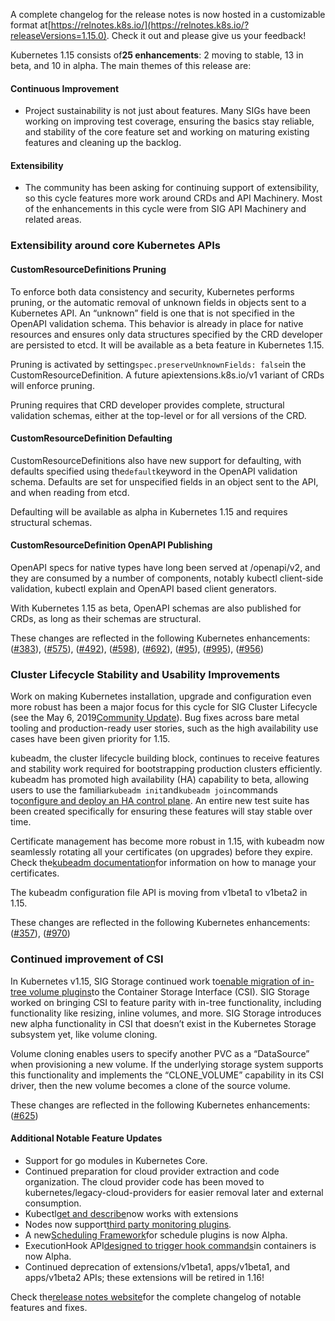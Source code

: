 A complete changelog for the release notes is now hosted in a customizable format at[https://relnotes.k8s.io/](https://relnotes.k8s.io/?releaseVersions=1.15.0). Check it out and please give us your feedback!

Kubernetes 1.15 consists of**25 enhancements**: 2 moving to stable, 13 in beta, and 10 in alpha. The main themes of this release are:

#### Continuous Improvement[](https://kubernetes.io/docs/setup/release/notes/#continuous-improvement)

*   Project sustainability is not just about features. Many SIGs have been working on improving test coverage, ensuring the basics stay reliable, and stability of the core feature set and working on maturing existing features and cleaning up the backlog.

#### Extensibility[](https://kubernetes.io/docs/setup/release/notes/#extensibility)

*   The community has been asking for continuing support of extensibility, so this cycle features more work around CRDs and API Machinery. Most of the enhancements in this cycle were from SIG API Machinery and related areas.

### Extensibility around core Kubernetes APIs[](https://kubernetes.io/docs/setup/release/notes/#extensibility-around-core-kubernetes-apis)

#### CustomResourceDefinitions Pruning[](https://kubernetes.io/docs/setup/release/notes/#customresourcedefinitions-pruning)

To enforce both data consistency and security, Kubernetes performs pruning, or the automatic removal of unknown fields in objects sent to a Kubernetes API. An “unknown” field is one that is not specified in the OpenAPI validation schema. This behavior is already in place for native resources and ensures only data structures specified by the CRD developer are persisted to etcd. It will be available as a beta feature in Kubernetes 1.15.

Pruning is activated by setting`spec.preserveUnknownFields: false`in the CustomResourceDefinition. A future apiextensions.k8s.io/v1 variant of CRDs will enforce pruning.

Pruning requires that CRD developer provides complete, structural validation schemas, either at the top-level or for all versions of the CRD.

#### CustomResourceDefinition Defaulting[](https://kubernetes.io/docs/setup/release/notes/#customresourcedefinition-defaulting)

CustomResourceDefinitions also have new support for defaulting, with defaults specified using the`default`keyword in the OpenAPI validation schema. Defaults are set for unspecified fields in an object sent to the API, and when reading from etcd.

Defaulting will be available as alpha in Kubernetes 1.15 and requires structural schemas.

#### CustomResourceDefinition OpenAPI Publishing[](https://kubernetes.io/docs/setup/release/notes/#customresourcedefinition-openapi-publishing)

OpenAPI specs for native types have long been served at /openapi/v2, and they are consumed by a number of components, notably kubectl client-side validation, kubectl explain and OpenAPI based client generators.

With Kubernetes 1.15 as beta, OpenAPI schemas are also published for CRDs, as long as their schemas are structural.

These changes are reflected in the following Kubernetes enhancements: ([#383](https://github.com/kubernetes/enhancements/issues/383)), ([#575](https://github.com/kubernetes/enhancements/issues/575)), ([#492](https://github.com/kubernetes/enhancements/issues/492)), ([#598](https://github.com/kubernetes/enhancements/issues/598)), ([#692](https://github.com/kubernetes/enhancements/issues/692)), ([#95](https://github.com/kubernetes/enhancements/issues/95)), ([#995](https://github.com/kubernetes/enhancements/issues/995)), ([#956](https://github.com/kubernetes/enhancements/issues/956))

### Cluster Lifecycle Stability and Usability Improvements[](https://kubernetes.io/docs/setup/release/notes/#cluster-lifecycle-stability-and-usability-improvements)

Work on making Kubernetes installation, upgrade and configuration even more robust has been a major focus for this cycle for SIG Cluster Lifecycle (see the May 6, 2019[Community Update](https://docs.google.com/presentation/d/1QUOsQxfEfHlMq4lPjlK2ewQHsr9peEKymDw5_XwZm8Q/edit?usp=sharing)). Bug fixes across bare metal tooling and production-ready user stories, such as the high availability use cases have been given priority for 1.15.

kubeadm, the cluster lifecycle building block, continues to receive features and stability work required for bootstrapping production clusters efficiently. kubeadm has promoted high availability (HA) capability to beta, allowing users to use the familiar`kubeadm init`and`kubeadm join`commands to[configure and deploy an HA control plane](https://kubernetes.io/docs/setup/production-environment/tools/kubeadm/high-availability/). An entire new test suite has been created specifically for ensuring these features will stay stable over time.

Certificate management has become more robust in 1.15, with kubeadm now seamlessly rotating all your certificates (on upgrades) before they expire. Check the[kubeadm documentation](https://github.com/kubernetes/website/blob/dev-1.15/content/en/docs/reference/setup-tools/kubeadm/kubeadm-alpha.md)for information on how to manage your certificates.

The kubeadm configuration file API is moving from v1beta1 to v1beta2 in 1.15.

These changes are reflected in the following Kubernetes enhancements: ([#357](https://github.com/kubernetes/enhancements/issues/357)), ([#970](https://github.com/kubernetes/enhancements/issues/970))

### Continued improvement of CSI[](https://kubernetes.io/docs/setup/release/notes/#continued-improvement-of-csi)

In Kubernetes v1.15, SIG Storage continued work to[enable migration of in-tree volume plugins](https://github.com/kubernetes/enhancements/issues/625)to the Container Storage Interface (CSI). SIG Storage worked on bringing CSI to feature parity with in-tree functionality, including functionality like resizing, inline volumes, and more. SIG Storage introduces new alpha functionality in CSI that doesn’t exist in the Kubernetes Storage subsystem yet, like volume cloning.

Volume cloning enables users to specify another PVC as a “DataSource” when provisioning a new volume. If the underlying storage system supports this functionality and implements the “CLONE\_VOLUME” capability in its CSI driver, then the new volume becomes a clone of the source volume.

These changes are reflected in the following Kubernetes enhancements: ([#625](https://github.com/kubernetes/enhancements/issues/625))

#### Additional Notable Feature Updates[](https://kubernetes.io/docs/setup/release/notes/#additional-notable-feature-updates)

*   Support for go modules in Kubernetes Core.
*   Continued preparation for cloud provider extraction and code organization. The cloud provider code has been moved to kubernetes/legacy-cloud-providers for easier removal later and external consumption.
*   Kubectl[get and describe](https://github.com/kubernetes/enhancements/issues/515)now works with extensions
*   Nodes now support[third party monitoring plugins](https://github.com/kubernetes/enhancements/issues/606).
*   A new[Scheduling Framework](https://github.com/kubernetes/enhancements/issues/624)for schedule plugins is now Alpha.
*   ExecutionHook API[designed to trigger hook commands](https://github.com/kubernetes/enhancements/issues/962)in containers is now Alpha.
*   Continued deprecation of extensions/v1beta1, apps/v1beta1, and apps/v1beta2 APIs; these extensions will be retired in 1.16!

Check the[release notes website](https://relnotes.k8s.io/?releaseVersions=1.15.0)for the complete changelog of notable features and fixes.